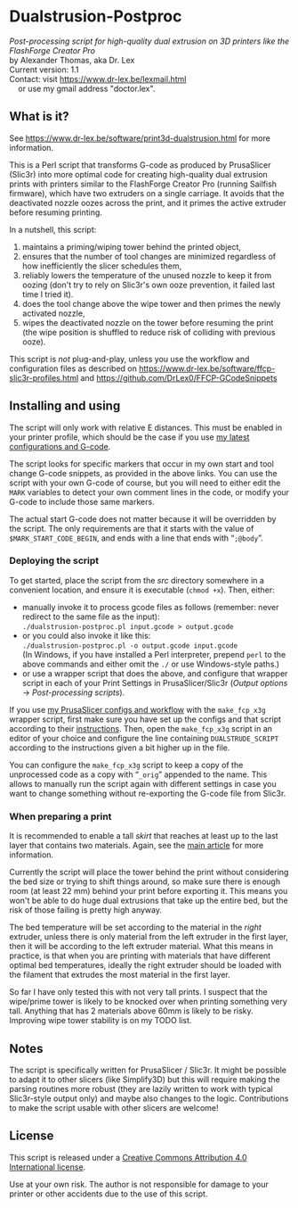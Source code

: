 # Dualstrusion-Postproc
*Post-processing script for high-quality dual extrusion on 3D printers like the FlashForge Creator Pro*<br>
by Alexander Thomas, aka Dr. Lex<br>
Current version: 1.1<br>
Contact: visit <https://www.dr-lex.be/lexmail.html><br>
&nbsp;&nbsp;&nbsp;&nbsp;or use my gmail address "doctor.lex".


## What is it?
See <https://www.dr-lex.be/software/print3d-dualstrusion.html> for more information.

This is a Perl script that transforms G-code as produced by PrusaSlicer (Slic3r) into more optimal code for creating high-quality dual extrusion prints with printers similar to the FlashForge Creator Pro (running Sailfish firmware), which have two extruders on a single carriage. It avoids that the deactivated nozzle oozes across the print, and it primes the active extruder before resuming printing.

In a nutshell, this script:
1. maintains a priming/wiping tower behind the printed object,
2. ensures that the number of tool changes are minimized regardless of how inefficiently the slicer schedules them,
3. reliably lowers the temperature of the unused nozzle to keep it from oozing (don't try to rely on Slic3r's own ooze prevention, it failed last time I tried it).
4. does the tool change above the wipe tower and then primes the newly activated nozzle,
5. wipes the deactivated nozzle on the tower before resuming the print (the wipe position is shuffled to reduce risk of colliding with previous ooze).

This script is *not* plug-and-play, unless you use the workflow and configuration files as described on <https://www.dr-lex.be/software/ffcp-slic3r-profiles.html> and <https://github.com/DrLex0/FFCP-GCodeSnippets>


## Installing and using
The script will only work with relative E distances. This must be enabled in your printer profile, which should be the case if you use [my latest configurations and G-code](https://github.com/DrLex0/FFCP-GCodeSnippets).

The script looks for specific markers that occur in my own start and tool change G-code snippets, as provided in the above links. You can use the script with your own G-code of course, but you will need to either edit the `MARK` variables to detect your own comment lines in the code, or modify your G-code to include those same markers.

The actual start G-code does not matter because it will be overridden by the script. The only requirements are that it starts with the value of `$MARK_START_CODE_BEGIN`, and ends with a line that ends with “`;@body`”.

### Deploying the script

To get started, place the script from the *src* directory somewhere in a convenient location, and ensure it is executable (`chmod +x`).
Then, either:
* manually invoke it to process gcode files as follows (remember: never redirect to the same file as the input):<br>
  `./dualstrusion-postproc.pl input.gcode > output.gcode`
* or you could also invoke it like this:<br>
  `./dualstrusion-postproc.pl -o output.gcode input.gcode`<br>
  (In Windows, if you have installed a Perl interpreter, prepend `perl` to the above commands and either omit the `./` or use Windows-style paths.)
* or use a wrapper script that does the above, and configure that wrapper script in each of your Print Settings in PrusaSlicer/Slic3r (*Output options* → *Post-processing scripts*).

If you use [my PrusaSlicer configs and workflow](https://github.com/DrLex0/FFCP-GCodeSnippets) with the `make_fcp_x3g` wrapper script, first make sure you have set up the configs and that script according to their [instructions](https://www.dr-lex.be/software/ffcp-slic3r-profiles.html#config). Then, open the `make_fcp_x3g` script in an editor of your choice and configure the line containing `DUALSTRUDE_SCRIPT` according to the instructions given a bit higher up in the file.

You can configure the `make_fcp_x3g` script to keep a copy of the unprocessed code as a copy with “`_orig`” appended to the name. This allows to manually run the script again with different settings in case you want to change something without re-exporting the G-code file from Slic3r.

### When preparing a print

It is recommended to enable a tall *skirt* that reaches at least up to the last layer that contains two materials. Again, see the [main article](https://www.dr-lex.be/software/print3d-dualstrusion.html) for more information.

Currently the script will place the tower behind the print without considering the bed size or trying to shift things around, so make sure there is enough room (at least 22 mm) behind your print before exporting it. This means you won't be able to do huge dual extrusions that take up the entire bed, but the risk of those failing is pretty high anyway.

The bed temperature will be set according to the material in the *right* extruder, unless there is only material from the left extruder in the first layer, then it will be according to the left extruder material. What this means in practice, is that when you are printing with materials that have different optimal bed temperatures, ideally the right extruder should be loaded with the filament that extrudes the most material in the first layer.

So far I have only tested this with not very tall prints. I suspect that the wipe/prime tower is likely to be knocked over when printing something very tall. Anything that has 2 materials above 60mm is likely to be risky. Improving wipe tower stability is on my TODO list.

## Notes
The script is specifically written for PrusaSlicer / Slic3r. It might be possible to adapt it to other slicers (like Simplify3D) but this will require making the parsing routines more robust (they are lazily written to work with typical Slic3r-style output only) and maybe also changes to the logic. Contributions to make the script usable with other slicers are welcome!

## License
This script is released under a [Creative Commons Attribution 4.0 International license](https://creativecommons.org/licenses/by/4.0/).

Use at your own risk. The author is not responsible for damage to your printer or other accidents due to the use of this script.
